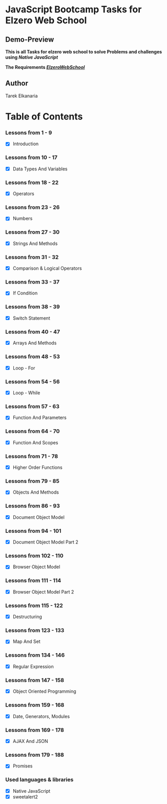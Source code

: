 # JavaScript Bootcamp Tasks for Elzero Web School

## Demo-Preview

**This is all Tasks for elzero web school to solve Problems and challenges using _Native JavaScript_**

**The Requirements _[ElzeroWebSchool](https://elzero.org/category/assignments/javascript-bootcamp-assignments/)_**

## Author

Tarek Elkanaria

# Table of Contents

### Lessons from 1 - 9

- [x] Introduction

### Lessons from 10 - 17

- [x] Data Types And Variables

### Lessons from 18 - 22

- [x] Operators

### Lessons from 23 - 26

- [x] Numbers

### Lessons from 27 - 30

- [x] Strings And Methods

### Lessons from 31 - 32

- [x] Comparison & Logical Operators

### Lessons from 33 - 37

- [x] If Condition

### Lessons from 38 - 39

- [x] Switch Statement

### Lessons from 40 - 47

- [x] Arrays And Methods

### Lessons from 48 - 53

- [x] Loop - For

### Lessons from 54 - 56

- [x] Loop - While

### Lessons from 57 - 63

- [x] Function And Parameters

### Lessons from 64 - 70

- [x] Function And Scopes

### Lessons from 71 - 78

- [x] Higher Order Functions

### Lessons from 79 - 85

- [x] Objects And Methods

### Lessons from 86 - 93

- [x] Document Object Model

### Lessons from 94 - 101

- [x] Document Object Model Part 2

### Lessons from 102 - 110

- [x] Browser Object Model

### Lessons from 111 - 114

- [x] Browser Object Model Part 2

### Lessons from 115 - 122

- [x] Destructuring

### Lessons from 123 - 133

- [x] Map And Set

### Lessons from 134 - 146

- [x] Regular Expression

### Lessons from 147 - 158

- [x] Object Oriented Programming

### Lessons from 159 - 168

- [x] Date, Generators, Modules

### Lessons from 169 - 178

- [x] AJAX And JSON

### Lessons from 179 - 188

- [x] Promises

### Used languages & libraries

- [x] Native JavaScript
- [x] sweetalert2
